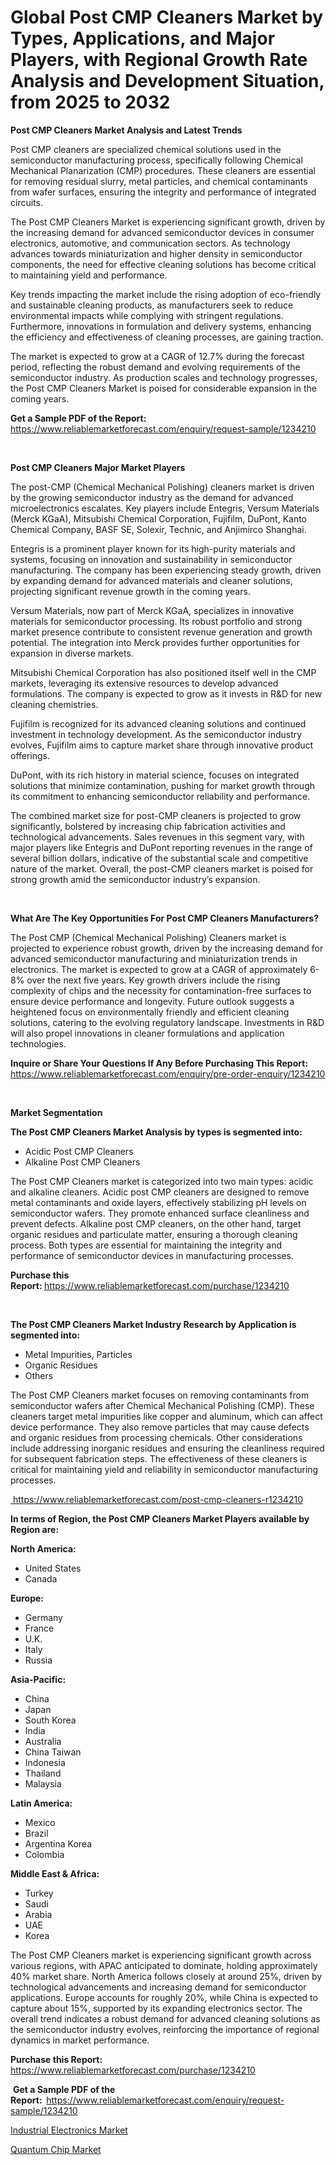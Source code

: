 <p><h1>Global Post CMP Cleaners Market by Types, Applications, and Major Players, with Regional Growth Rate Analysis and Development Situation, from 2025 to 2032</h1></p><p><strong>Post CMP Cleaners Market Analysis and Latest Trends</strong></p>
<p><p>Post CMP cleaners are specialized chemical solutions used in the semiconductor manufacturing process, specifically following Chemical Mechanical Planarization (CMP) procedures. These cleaners are essential for removing residual slurry, metal particles, and chemical contaminants from wafer surfaces, ensuring the integrity and performance of integrated circuits. </p><p>The Post CMP Cleaners Market is experiencing significant growth, driven by the increasing demand for advanced semiconductor devices in consumer electronics, automotive, and communication sectors. As technology advances towards miniaturization and higher density in semiconductor components, the need for effective cleaning solutions has become critical to maintaining yield and performance. </p><p>Key trends impacting the market include the rising adoption of eco-friendly and sustainable cleaning products, as manufacturers seek to reduce environmental impacts while complying with stringent regulations. Furthermore, innovations in formulation and delivery systems, enhancing the efficiency and effectiveness of cleaning processes, are gaining traction. </p><p>The market is expected to grow at a CAGR of 12.7% during the forecast period, reflecting the robust demand and evolving requirements of the semiconductor industry. As production scales and technology progresses, the Post CMP Cleaners Market is poised for considerable expansion in the coming years.</p></p>
<p><strong>Get a Sample PDF of the Report:&nbsp;</strong> <a href="https://www.reliablemarketforecast.com/enquiry/request-sample/1234210?utm_campaign=1834&utm_medium=2&utm_source=Github&utm_content=ia&utm_term=11022025&utm_id=post-cmp-cleaners">https://www.reliablemarketforecast.com/enquiry/request-sample/1234210</a></p>
<p>&nbsp;</p>
<p><strong>Post CMP Cleaners Major Market Players</strong></p>
<p><p>The post-CMP (Chemical Mechanical Polishing) cleaners market is driven by the growing semiconductor industry as the demand for advanced microelectronics escalates. Key players include Entegris, Versum Materials (Merck KGaA), Mitsubishi Chemical Corporation, Fujifilm, DuPont, Kanto Chemical Company, BASF SE, Solexir, Technic, and Anjimirco Shanghai. </p><p>Entegris is a prominent player known for its high-purity materials and systems, focusing on innovation and sustainability in semiconductor manufacturing. The company has been experiencing steady growth, driven by expanding demand for advanced materials and cleaner solutions, projecting significant revenue growth in the coming years.</p><p>Versum Materials, now part of Merck KGaA, specializes in innovative materials for semiconductor processing. Its robust portfolio and strong market presence contribute to consistent revenue generation and growth potential. The integration into Merck provides further opportunities for expansion in diverse markets.</p><p>Mitsubishi Chemical Corporation has also positioned itself well in the CMP markets, leveraging its extensive resources to develop advanced formulations. The company is expected to grow as it invests in R&D for new cleaning chemistries.</p><p>Fujifilm is recognized for its advanced cleaning solutions and continued investment in technology development. As the semiconductor industry evolves, Fujifilm aims to capture market share through innovative product offerings.</p><p>DuPont, with its rich history in material science, focuses on integrated solutions that minimize contamination, pushing for market growth through its commitment to enhancing semiconductor reliability and performance.</p><p>The combined market size for post-CMP cleaners is projected to grow significantly, bolstered by increasing chip fabrication activities and technological advancements. Sales revenues in this segment vary, with major players like Entegris and DuPont reporting revenues in the range of several billion dollars, indicative of the substantial scale and competitive nature of the market. Overall, the post-CMP cleaners market is poised for strong growth amid the semiconductor industry’s expansion.</p></p>
<p>&nbsp;</p>
<p><strong>What Are The Key Opportunities For Post CMP Cleaners Manufacturers?</strong></p>
<p><p>The Post CMP (Chemical Mechanical Polishing) Cleaners market is projected to experience robust growth, driven by the increasing demand for advanced semiconductor manufacturing and miniaturization trends in electronics. The market is expected to grow at a CAGR of approximately 6-8% over the next five years. Key growth drivers include the rising complexity of chips and the necessity for contamination-free surfaces to ensure device performance and longevity. Future outlook suggests a heightened focus on environmentally friendly and efficient cleaning solutions, catering to the evolving regulatory landscape. Investments in R&D will also propel innovations in cleaner formulations and application technologies.</p></p>
<p><strong>Inquire or Share Your Questions If Any Before Purchasing This Report:</strong> <a href="https://www.reliablemarketforecast.com/enquiry/pre-order-enquiry/1234210?utm_campaign=1834&utm_medium=2&utm_source=Github&utm_content=ia&utm_term=11022025&utm_id=post-cmp-cleaners">https://www.reliablemarketforecast.com/enquiry/pre-order-enquiry/1234210</a></p>
<p>&nbsp;</p>
<p><strong>Market Segmentation</strong></p>
<p><strong>The Post CMP Cleaners Market Analysis by types is segmented into:</strong></p>
<p><ul><li>Acidic Post CMP Cleaners</li><li>Alkaline Post CMP Cleaners</li></ul></p>
<p><p>The Post CMP Cleaners market is categorized into two main types: acidic and alkaline cleaners. Acidic post CMP cleaners are designed to remove metal contaminants and oxide layers, effectively stabilizing pH levels on semiconductor wafers. They promote enhanced surface cleanliness and prevent defects. Alkaline post CMP cleaners, on the other hand, target organic residues and particulate matter, ensuring a thorough cleaning process. Both types are essential for maintaining the integrity and performance of semiconductor devices in manufacturing processes.</p></p>
<p><strong>Purchase this Report:&nbsp;</strong><a href="https://www.reliablemarketforecast.com/purchase/1234210?utm_campaign=1834&utm_medium=2&utm_source=Github&utm_content=ia&utm_term=11022025&utm_id=post-cmp-cleaners">https://www.reliablemarketforecast.com/purchase/1234210</a></p>
<p>&nbsp;</p>
<p><strong>The Post CMP Cleaners Market Industry Research by Application is segmented into:</strong></p>
<p><ul><li>Metal Impurities, Particles</li><li>Organic Residues</li><li>Others</li></ul></p>
<p><p>The Post CMP Cleaners market focuses on removing contaminants from semiconductor wafers after Chemical Mechanical Polishing (CMP). These cleaners target metal impurities like copper and aluminum, which can affect device performance. They also remove particles that may cause defects and organic residues from processing chemicals. Other considerations include addressing inorganic residues and ensuring the cleanliness required for subsequent fabrication steps. The effectiveness of these cleaners is critical for maintaining yield and reliability in semiconductor manufacturing processes.</p></p>
<p><a href="https://www.reliablemarketforecast.com/post-cmp-cleaners-r1234210?utm_campaign=1834&utm_medium=2&utm_source=Github&utm_content=ia&utm_term=11022025&utm_id=post-cmp-cleaners">&nbsp;https://www.reliablemarketforecast.com/post-cmp-cleaners-r1234210</a></p>
<p><strong>In terms of Region, the Post CMP Cleaners Market Players available by Region are:</strong></p>
<p>
    <p> <strong> North America: </strong>
        <ul>
            <li>United States</li>
            <li>Canada</li>
        </ul>
        </p> 
    <p> <strong> Europe: </strong>
        <ul>
            <li>Germany</li>
            <li>France</li>
            <li>U.K.</li>
            <li>Italy</li>
            <li>Russia</li>
        </ul>
        </p> 
    <p> <strong> Asia-Pacific: </strong>
        <ul>
            <li>China</li>
            <li>Japan</li>
            <li>South Korea</li>
            <li>India</li>
            <li>Australia</li>
            <li>China Taiwan</li>
            <li>Indonesia</li>
            <li>Thailand</li>
            <li>Malaysia</li>
        </ul>
        </p> 
    <p> <strong> Latin America: </strong>
        <ul>
            <li>Mexico</li>
            <li>Brazil</li>
            <li>Argentina Korea</li>
            <li>Colombia</li>
        </ul>
        </p> 
    <p> <strong> Middle East & Africa: </strong>
        <ul>
            <li>Turkey</li>
            <li>Saudi</li>
            <li>Arabia</li>
            <li>UAE</li>
            <li>Korea</li>
        </ul>
    </p>
    </p>
<p><p>The Post CMP Cleaners market is experiencing significant growth across various regions, with APAC anticipated to dominate, holding approximately 40% market share. North America follows closely at around 25%, driven by technological advancements and increasing demand for semiconductor applications. Europe accounts for roughly 20%, while China is expected to capture about 15%, supported by its expanding electronics sector. The overall trend indicates a robust demand for advanced cleaning solutions as the semiconductor industry evolves, reinforcing the importance of regional dynamics in market performance.</p></p>
<p><strong>Purchase this Report: </strong><a href="https://www.reliablemarketforecast.com/purchase/1234210?utm_campaign=1834&utm_medium=2&utm_source=Github&utm_content=ia&utm_term=11022025&utm_id=post-cmp-cleaners">https://www.reliablemarketforecast.com/purchase/1234210</a></p>
<p>&nbsp;<strong>Get a Sample PDF of the Report:&nbsp;&nbsp;</strong><a href="https://www.reliablemarketforecast.com/enquiry/request-sample/1234210?utm_campaign=1834&utm_medium=2&utm_source=Github&utm_content=ia&utm_term=11022025&utm_id=post-cmp-cleaners">https://www.reliablemarketforecast.com/enquiry/request-sample/1234210</a></p>
<p><strong></strong></p>
<p><p><a href="https://github.com/deltadobink2/Market-Research-Report-List-1/blob/main/industrial-electronics-market.md?utm_campaign=1834&utm_medium=2&utm_source=Github&utm_content=ia&utm_term=11022025&utm_id=post-cmp-cleaners">Industrial Electronics Market</a></p><p><a href="https://github.com/ashepherd82/Market-Research-Report-List-7/blob/main/quantum-chip-market.md?utm_campaign=1834&utm_medium=2&utm_source=Github&utm_content=ia&utm_term=11022025&utm_id=post-cmp-cleaners">Quantum Chip Market</a></p></p>